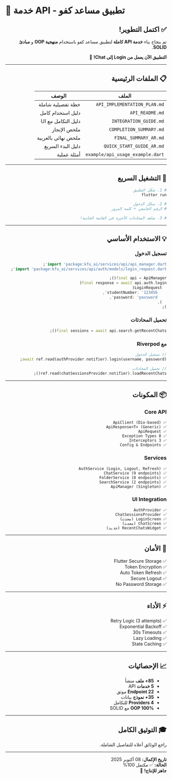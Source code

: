 # 🎯 خدمة API - تطبيق مساعد كفو

<div dir="rtl">

## ✅ اكتمل التطوير!

تم بنجاح بناء **خدمة API كاملة** لتطبيق مساعد كفو باستخدام **منهجية OOP** و **مبادئ SOLID**.

**التطبيق الآن يعمل من Login إلى Chat!** 🎉

---

## 📋 الملفات الرئيسية

| الملف | الوصف |
|------|-------|
| `API_IMPLEMENTATION_PLAN.md` | خطة تفصيلية شاملة |
| `API_README.md` | دليل استخدام كامل |
| `INTEGRATION_GUIDE.md` | دليل التكامل مع UI |
| `COMPLETION_SUMMARY.md` | ملخص الإنجاز |
| `FINAL_SUMMARY_AR.md` | ملخص نهائي بالعربية |
| `QUICK_START_GUIDE_AR.md` | دليل البدء السريع |
| `example/api_usage_example.dart` | أمثلة عملية |

---

## 🚀 التشغيل السريع

```bash
# 1. شغّل التطبيق
flutter run

# 2. سجّل الدخول
# الرقم الجامعي + كلمة المرور

# 3. شاهد المحادثات الأخيرة في القائمة الجانبية!
```

---

## 💡 الاستخدام الأساسي

### تسجيل الدخول
```dart
import 'package:kfu_ai/services/api/api_manager.dart';
import 'package:kfu_ai/services/api/auth/models/login_request.dart';

final api = ApiManager();
final response = await api.auth.login(
  LoginRequest(
    studentNumber: '123456',
    password: 'password',
  ),
);
```

### تحميل المحادثات
```dart
final sessions = await api.search.getRecentChats();
```

### مع Riverpod
```dart
// تسجيل الدخول
await ref.read(authProvider.notifier).login(username, password);

// تحميل المحادثات
ref.read(chatSessionsProvider.notifier).loadRecentChats();
```

---

## 📦 المكونات

### Core API
```
✅ ApiClient (Dio-based)
✅ ApiResponse<T> (Generic)
✅ ApiRequest
✅ 8 Exception Types
✅ 3 Interceptors
✅ Config & Endpoints
```

### Services
```
✅ AuthService (Login, Logout, Refresh)
✅ ChatService (9 endpoints)
✅ FolderService (8 endpoints)
✅ SearchService (2 endpoints)
✅ ApiManager (Singleton)
```

### UI Integration
```
✅ AuthProvider
✅ ChatSessionsProvider
✅ LoginScreen (محدث)
✅ ChatScreen (محدث)
✅ RecentChatsWidget (جديد)
```

---

## 🔐 الأمان

✅ Flutter Secure Storage  
✅ Token Encryption  
✅ Auto Token Refresh  
✅ Secure Logout  
✅ No Password Storage  

---

## ⚡ الأداء

✅ Retry Logic (3 attempts)  
✅ Exponential Backoff  
✅ 30s Timeouts  
✅ Lazy Loading  
✅ State Caching  

---

## 📈 الإحصائيات

- **85+ ملف** منشأ
- **5 خدمات** API
- **22 Endpoint** موثق
- **35+ نموذج** بيانات
- **4 Providers** للتكامل
- **100% OOP** مع SOLID

---

## 🎓 التوثيق الكامل

راجع الوثائق أعلاه للتفاصيل الشاملة.

---

**تاريخ الإكمال:** 08 أكتوبر 2025  
**الحالة:** ✅ مكتمل 100%  
**جاهز للإنتاج!** 🚀

</div>


